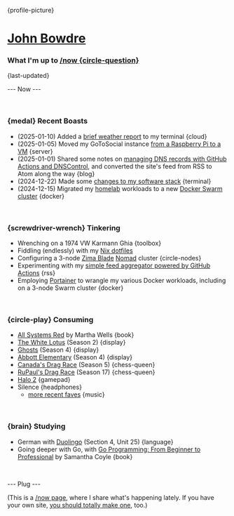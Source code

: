 {profile-picture}

# [John Bowdre](https://jbowdre.lol)

### What I'm up to [/now {circle-question}](https://nownownow.com/about)

{last-updated}

--- Now ---

<script src="https://status.lol/jbowdre.js?time&link&fluent&pretty"></script>

<br>

### {medal} Recent Boasts
- (2025-01-10) Added a [brief weather report](https://srsbsns.lol/tempest-weather-station-data-in-my-fish-welcome-message/) to my terminal {cloud}
- (2025-01-05) Moved my GoToSocial instance [from a Raspberry Pi to a VM](https://srsbsns.lol/moving-gotosocial-from-raspi-to-vm/) {server}
- (2025-01-01) Shared some notes on [managing DNS records with GitHub Actions and DNSControl](https://runtimeterror.dev/manage-dns-records-github-actions-dnscontrol/), and converted the site's feed from RSS to Atom along the way {blog}
- (2024-12-22) Made some [changes to my software stack](https://srsbsns.lol/a-software-stack-shakeup/) {terminal}
- (2024-12-15) Migrated my [homelab](https://runtimeterror.dev/homelab) workloads to a new [Docker Swarm cluster](https://srsbsns.lol/my-little-swarmy/) {docker}

<br>

### {screwdriver-wrench} Tinkering
- Wrenching on a 1974 VW Karmann Ghia {toolbox}
- Fiddling (endlessly) with my [Nix dotfiles](https://github.com/jbowdre/dotfiles)
- Configuring a 3-node [Zima Blade](https://www.zimaboard.com/blade/) [Nomad](https://www.nomadproject.io/) cluster {circle-nodes}
- Experimenting with my [simple feed aggregator powered by GitHub Actions](https://github.com/chillfeed/chillfeed) {rss}
- Employing [Portainer](https://portainer.io) to wrangle my various Docker workloads, including on a 3-node Swarm cluster {docker}

<br>

### {circle-play} Consuming
- [All Systems Red](https://app.thestorygraph.com/books/0885d5f1-edc2-435f-b17c-7e881829dbc6) by Martha Wells {book}
- [The White Lotus](https://www.imdb.com/title/tt13406094/) (Season 2) {display}
- [Ghosts](https://www.imdb.com/title/tt11379026/) (Season 4) {display}
- [Abbott Elementary](https://www.imdb.com/title/tt14218830/) (Season 4) {display}
- [Canada's Drag Race](https://www.imdb.com/title/tt11382554/) (Season 5) {chess-queen}
- [RuPaul's Drag Race](https://www.imdb.com/title/tt1353056/) (Season 17) {chess-queen}
- [Halo 2](https://store.steampowered.com/app/1064270/Halo_2_Anniversary/) {gamepad}
- <span id="theme-song">Silence<script src="https://res.jbowdre.lol/js/theme-song.js?id=2r5Q8KmDQsdKGuLxtt1kK4gst8o&plain=true" defer></script></span> {headphones}
  - [more recent faves](https://musicthread.app/thread/2r5Q8KmDQsdKGuLxtt1kK4gst8o) {music}

<br>

### {brain} Studying
- German with [Duolingo](https://www.duolingo.com/) (Section 4, Unit 25) {language}
- Going deeper with Go, with [Go Programming: From Beginner to Professional](https://openlibrary.org/works/OL38409851W/Go_Programming_-_From_Beginner_to_Professional) by Samantha Coyle {book}

<br>

--- Plug ---

(This is a [/now page](https://nownownow.com/about), where I share what's happening lately. If you have your own site, [you should totally make one](https://nownownow.com/about), too.)









